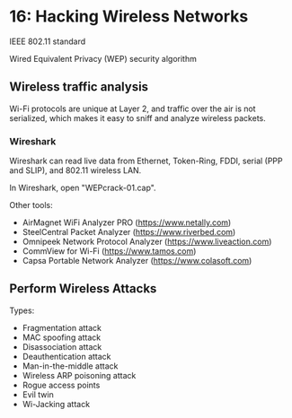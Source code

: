 # 16: Hacking Wireless Networks

IEEE 802.11 standard

Wired Equivalent Privacy (WEP) security algorithm

## Wireless traffic analysis
Wi-Fi protocols are unique at Layer 2, and traffic over the air is not serialized, which makes it easy to sniff and analyze wireless packets. 

### Wireshark

Wireshark can read live data from Ethernet, Token-Ring, FDDI, serial (PPP and SLIP), and 802.11 wireless LAN.

In Wireshark, open "WEPcrack-01.cap".

Other tools:
- AirMagnet WiFi Analyzer PRO (https://www.netally.com)
- SteelCentral Packet Analyzer (https://www.riverbed.com)
- Omnipeek Network Protocol Analyzer (https://www.liveaction.com)
- CommView for Wi-Fi (https://www.tamos.com) 
- Capsa Portable Network Analyzer (https://www.colasoft.com)

## Perform Wireless Attacks

Types:
- Fragmentation attack
- MAC spoofing attack
- Disassociation attack
- Deauthentication attack
- Man-in-the-middle attack
- Wireless ARP poisoning attack
- Rogue access points
- Evil twin
- Wi-Jacking attack


